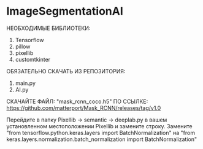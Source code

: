 # ImageSegmentationAI
НЕОБХОДИМЫЕ БИБЛИОТЕКИ:
  1. Tensorflow
  2. pillow
  3. pixellib
  4. customtkinter

ОБЯЗАТЕЛЬНО СКАЧАТЬ ИЗ РЕПОЗИТОРИЯ:
  1. main.py
  2. AI.py

СКАЧАЙТЕ ФАЙЛ: "mask_rcnn_coco.h5" ПО ССЫЛКЕ:
  https://github.com/matterport/Mask_RCNN/releases/tag/v1.0


Перейдите в папку Pixellib -> semantic -> deeplab.py в вашем установленном местоположении Pixellib и замените строку. Замените "from tensorflow.python.keras.layers import BatchNormalization" на "from keras.layers.normalization.batch_normalization import BatchNormalization"
